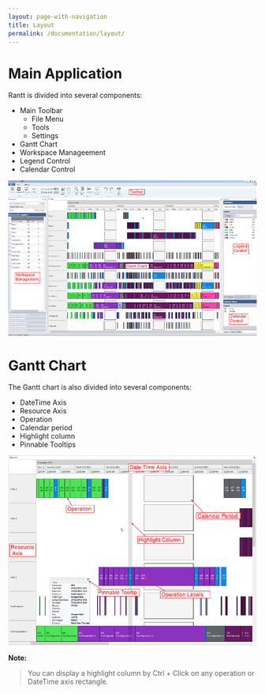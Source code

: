 ```yaml
---
layout: page-with-navigation
title: Layout
permalink: /documentation/layout/
---
```


Main Application
================

Rantt is divided into several components:

- Main Toolbar
	- File Menu
	- Tools
	- Settings
- Gantt Chart
- Workspace Manageement
- Legend Control
- Calendar Control

![Layout](img/Layout1.png)

Gantt Chart
============

The Gantt chart is also divided into several components:

 - DateTime Axis
 - Resource Axis
 - Operation
 - Calendar period
 - Highlight column
 - Pinnable Tooltips
 
 ![Layout](img/Layout2.png)
 
**Note:**

> You can display a highlight column by Ctrl + Click on any operation or DateTime axis rectangle.
